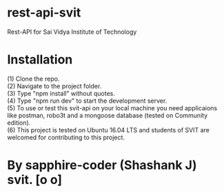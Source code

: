 # rest-api-svit
Rest-API for Sai Vidya Institute of Technology


# Installation
(1) Clone the repo. <br />
(2) Navigate to the project folder. <br />
(3) Type "npm install" without quotes.<br />
(4) Type "npm run dev" to start the development server.<br />
(5) To use or test this svit-api on your local machine you need applicaions like postman, robo3t and a mongoose
    database (tested on Community edition).<br />
(6) This project is tested on Ubuntu 16.04 LTS and students of SVIT are welcomed for contributing to this project.<br />

# By sapphire-coder (Shashank J) svit. [o o]
